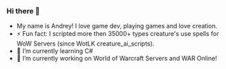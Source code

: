 ### Hi there 👋

- My name is Andrey! I love game dev, playing games and love creation.
- ⚡ Fun fact: I scripted more then 35000+ types creature's use spells for WoW Servers (since WotLK creature_ai_scripts).
- 🌱 I’m currently learning C#
- 🔭 I’m currently working on World of Warcraft Servers and WAR Online!

<!--
**cooler-SAI/cooler-SAI** is a ✨ _special_ ✨ repository because its `README.md` (this file) appears on your GitHub profile.

Here are some ideas to get you started:

- 🔭 I’m currently working on World of Warcraft Servers and WAR Online!

- 👯 I’m looking to collaborate on ...
- 🤔 I’m looking for help with ...
- 💬 Ask me about ...
- 📫 How to reach me: ...
- 😄 Pronouns: ...
- ⚡ Fun fact: ...
-->
